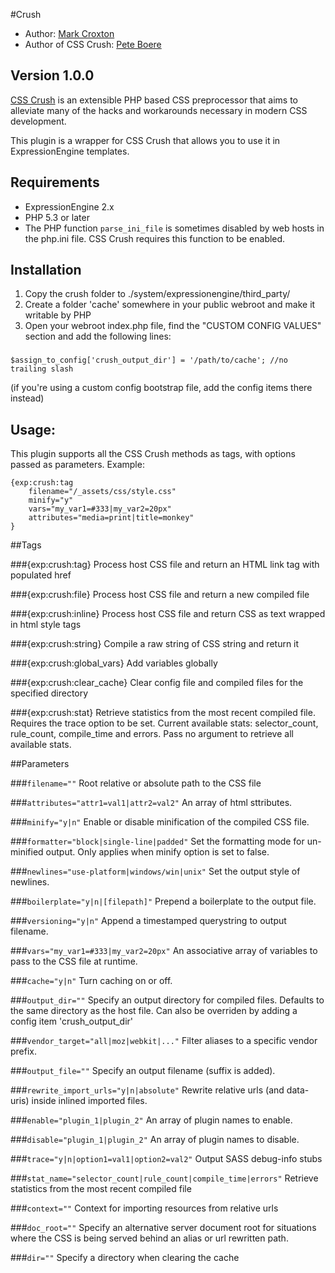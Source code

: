 #Crush

* Author: [Mark Croxton](http://hallmark-design.co.uk/)
* Author of CSS Crush: [Pete Boere](https://github.com/peteboere)

## Version 1.0.0

[CSS Crush](https://github.com/peteboere/css-crush) is an extensible PHP based CSS preprocessor that aims to alleviate many of the hacks and workarounds necessary in modern CSS development.

This plugin is a wrapper for CSS Crush that allows you to use it in ExpressionEngine templates.

## Requirements

* ExpressionEngine 2.x
* PHP 5.3 or later
* The PHP function `parse_ini_file` is sometimes disabled by web hosts in the php.ini file. CSS Crush requires this function to be enabled.


## Installation

1. Copy the crush folder to ./system/expressionengine/third_party/
2. Create a folder 'cache' somewhere in your public webroot and make it writable by PHP
3. Open your webroot index.php file, find the "CUSTOM CONFIG VALUES" section and add the following lines:

###
	
	$assign_to_config['crush_output_dir'] = '/path/to/cache'; //no trailing slash


(if you're using a custom config bootstrap file, add the config items there instead)


## Usage:

This plugin supports all the CSS Crush methods as tags, with options passed as parameters. Example:

	{exp:crush:tag 
		filename="/_assets/css/style.css"
		minify="y"
		vars="my_var1=#333|my_var2=20px"
		attributes="media=print|title=monkey"
	} 

##Tags

###{exp:crush:tag}
Process host CSS file and return an HTML link tag with populated href

###{exp:crush:file}
Process host CSS file and return a new compiled file

###{exp:crush:inline}
Process host CSS file and return CSS as text wrapped in html style tags

###{exp:crush:string}
Compile a raw string of CSS string and return it

###{exp:crush:global_vars}
Add variables globally

###{exp:crush:clear_cache}
Clear config file and compiled files for the specified directory

###{exp:crush:stat}
Retrieve statistics from the most recent compiled file. 
Requires the trace option to be set. 
Current available stats: selector_count, rule_count, compile_time and errors. 
Pass no argument to retrieve all available stats.


##Parameters

###`filename=""`
Root relative or absolute path to the CSS file

###`attributes="attr1=val1|attr2=val2"`
An array of html sttributes.

###`minify="y|n"`
Enable or disable minification of the compiled CSS file.

###`formatter="block|single-line|padded"`
Set the formatting mode for un-minified output. 
Only applies when minify option is set to false.

###`newlines="use-platform|windows/win|unix"`
Set the output style of newlines.

###`boilerplate="y|n|[filepath]"`
Prepend a boilerplate to the output file.

###`versioning="y|n"`
Append a timestamped querystring to output filename.

###`vars="my_var1=#333|my_var2=20px"`
An associative array of variables to pass to the CSS file at runtime.

###`cache="y|n"`
Turn caching on or off.

###`output_dir=""`
Specify an output directory for compiled files. 
Defaults to the same directory as the host file.
Can also be overriden by adding a config item 'crush_output_dir'

###`vendor_target="all|moz|webkit|..."`
Filter aliases to a specific vendor prefix.

###`output_file=""`
Specify an output filename (suffix is added).

###`rewrite_import_urls="y|n|absolute"`
Rewrite relative urls (and data-uris) inside inlined imported files.

###`enable="plugin_1|plugin_2"`
An array of plugin names to enable.

###`disable="plugin_1|plugin_2"`
An array of plugin names to disable.

###`trace="y|n|option1=val1|option2=val2"`
Output SASS debug-info stubs

###`stat_name="selector_count|rule_count|compile_time|errors"`
Retrieve statistics from the most recent compiled file

###`context=""`
Context for importing resources from relative urls

###`doc_root=""`
Specify an alternative server document root for situations where 
the CSS is being served behind an alias or url rewritten path.

###`dir=""`
Specify a directory when clearing the cache
